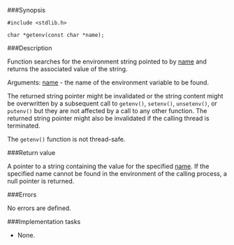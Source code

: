 ###Synopsis

`#include <stdlib.h>`

`char *getenv(const char *name);`

###Description

Function searches for the environment string pointed to by <u>name</u> and returns the associated value of the string.

Arguments:
<u>name</u> - the name of the environment variable to be found.

The returned string pointer might be invalidated or the string content might be overwritten by a subsequent call to `getenv()`, `setenv()`, `unsetenv()`, or `putenv()` but they are not affected by a call to any other function.
The returned string pointer might also be invalidated if the calling thread is terminated.

The `getenv()` function is not thread-safe.

###Return value

A pointer to a string containing the value for the specified <u>name</u>. 
If the specified name cannot be found in the environment of the calling process, a null pointer is returned.

###Errors

No errors are defined.

###Implementation tasks

* None.

